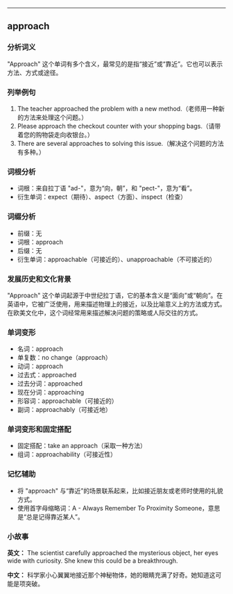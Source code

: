 
---------------
## approach
### 分析词义
"Approach" 这个单词有多个含义，最常见的是指“接近”或“靠近”。它也可以表示方法、方式或途径。

### 列举例句
1. The teacher approached the problem with a new method.（老师用一种新的方法来处理这个问题。）
2. Please approach the checkout counter with your shopping bags.（请带着您的购物袋走向收银台。）
3. There are several approaches to solving this issue.（解决这个问题的方法有多种。）

### 词根分析
- 词根：来自拉丁语 "ad-"，意为“向，朝”，和 "pect-"，意为“看”。
- 衍生单词：expect（期待）、aspect（方面）、inspect（检查）

### 词缀分析
- 前缀：无
- 词根：approach
- 后缀：无
- 衍生单词：approachable（可接近的）、unapproachable（不可接近的）

### 发展历史和文化背景
"Approach" 这个单词起源于中世纪拉丁语，它的基本含义是“面向”或“朝向”。在英语中，它被广泛使用，用来描述物理上的接近，以及比喻意义上的方法或方式。在欧美文化中，这个词经常用来描述解决问题的策略或人际交往的方式。

### 单词变形
- 名词：approach
- 单复数：no change（approach）
- 动词：approach
- 过去式：approached
- 过去分词：approached
- 现在分词：approaching
- 形容词：approachable（可接近的）
- 副词：approachably（可接近地）

### 单词变形和固定搭配
- 固定搭配：take an approach（采取一种方法）
- 组词：approachability（可接近性）

### 记忆辅助
- 将 "approach" 与“靠近”的场景联系起来，比如接近朋友或老师时使用的礼貌方式。
- 使用首字母缩略词：A - Always Remember To Proximity Someone，意思是“总是记得靠近某人”。

### 小故事
**英文：**
The scientist carefully approached the mysterious object, her eyes wide with curiosity. She knew this could be a breakthrough.

**中文：**
科学家小心翼翼地接近那个神秘物体，她的眼睛充满了好奇。她知道这可能是项突破。


